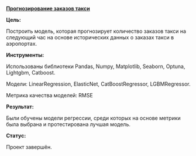 [**Прогнозирование заказов такси**](https://github.com/AnnaTrampa/Portfolio/blob/main/Yandex%20Practicum%20DS%20Projects/Taxi_Orders_Forecast/Taxi_Orders_Forecast.ipynb)

**Цель:**

Построить модель, которая прогнозирует количество заказов такси на следующий час на основе исторических данных о заказах такси в аэропортах. 

**Инструменты:**

Использованы библиотеки Pandas, Numpy, Matplotlib, Seaborn, Optuna, Lightgbm, Catboost.

Модели: LinearRegression, ElasticNet, CatBoostRegressor, LGBMRegressor.

Метрика качества моделей: RMSE

**Результат:**

Были обучены модели регрессии, среди которых на основе метрики была выбрана и протестирована лучшая модель. 

**Статус:**

Проект завершён.
